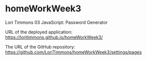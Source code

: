 # homeWorkWeek3
Lori Timmons 
03 JavaScript: Password Generator

URL of the deployed application: https://loritimmons.github.io/homeWorkWeek3/

The URL of the GitHub repository: https://github.com/LoriTimmons/homeWorkWeek3/settings/pages

